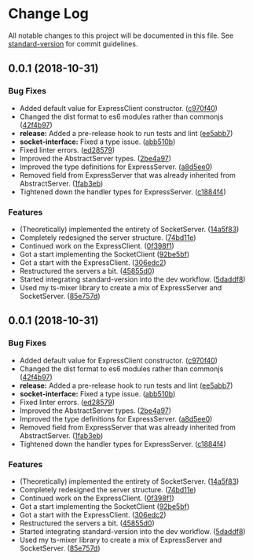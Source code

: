 # Change Log

All notable changes to this project will be documented in this file. See [standard-version](https://github.com/conventional-changelog/standard-version) for commit guidelines.

<a name="0.0.1"></a>
## 0.0.1 (2018-10-31)


### Bug Fixes

* Added default value for ExpressClient constructor. ([c970f40](https://github.com/tannerntannern/talk-to-me/commit/c970f40))
* Changed the dist format to es6 modules rather than commonjs ([42f4b97](https://github.com/tannerntannern/talk-to-me/commit/42f4b97))
* **release:** Added a pre-release hook to run tests and lint ([ee5abb7](https://github.com/tannerntannern/talk-to-me/commit/ee5abb7))
* **socket-interface:** Fixed a type issue. ([abb510b](https://github.com/tannerntannern/talk-to-me/commit/abb510b))
* Fixed linter errors. ([ed28579](https://github.com/tannerntannern/talk-to-me/commit/ed28579))
* Improved the AbstractServer types. ([2be4a97](https://github.com/tannerntannern/talk-to-me/commit/2be4a97))
* Improved the type definitions for ExpressServer. ([a8d5ee0](https://github.com/tannerntannern/talk-to-me/commit/a8d5ee0))
* Removed field from ExpressServer that was already inherited from AbstractServer. ([1fab3eb](https://github.com/tannerntannern/talk-to-me/commit/1fab3eb))
* Tightened down the handler types for ExpressServer. ([c1884f4](https://github.com/tannerntannern/talk-to-me/commit/c1884f4))


### Features

* (Theoretically) implemented the entirety of SocketServer. ([14a5f83](https://github.com/tannerntannern/talk-to-me/commit/14a5f83))
* Completely redesigned the server structure. ([74bd11e](https://github.com/tannerntannern/talk-to-me/commit/74bd11e))
* Continued work on the ExpressClient. ([0f398f1](https://github.com/tannerntannern/talk-to-me/commit/0f398f1))
* Got a start implementing the SocketClient ([92be5bf](https://github.com/tannerntannern/talk-to-me/commit/92be5bf))
* Got a start with the ExpressClient. ([306edc2](https://github.com/tannerntannern/talk-to-me/commit/306edc2))
* Restructured the servers a bit. ([45855d0](https://github.com/tannerntannern/talk-to-me/commit/45855d0))
* Started integrating standard-version into the dev workflow. ([5daddf8](https://github.com/tannerntannern/talk-to-me/commit/5daddf8))
* Used my ts-mixer library to create a mix of ExpressServer and SocketServer. ([85e757d](https://github.com/tannerntannern/talk-to-me/commit/85e757d))



<a name="0.0.1"></a>
## 0.0.1 (2018-10-31)


### Bug Fixes

* Added default value for ExpressClient constructor. ([c970f40](https://github.com/tannerntannern/talk-to-me/commit/c970f40))
* Changed the dist format to es6 modules rather than commonjs ([42f4b97](https://github.com/tannerntannern/talk-to-me/commit/42f4b97))
* **release:** Added a pre-release hook to run tests and lint ([ee5abb7](https://github.com/tannerntannern/talk-to-me/commit/ee5abb7))
* **socket-interface:** Fixed a type issue. ([abb510b](https://github.com/tannerntannern/talk-to-me/commit/abb510b))
* Fixed linter errors. ([ed28579](https://github.com/tannerntannern/talk-to-me/commit/ed28579))
* Improved the AbstractServer types. ([2be4a97](https://github.com/tannerntannern/talk-to-me/commit/2be4a97))
* Improved the type definitions for ExpressServer. ([a8d5ee0](https://github.com/tannerntannern/talk-to-me/commit/a8d5ee0))
* Removed field from ExpressServer that was already inherited from AbstractServer. ([1fab3eb](https://github.com/tannerntannern/talk-to-me/commit/1fab3eb))
* Tightened down the handler types for ExpressServer. ([c1884f4](https://github.com/tannerntannern/talk-to-me/commit/c1884f4))


### Features

* (Theoretically) implemented the entirety of SocketServer. ([14a5f83](https://github.com/tannerntannern/talk-to-me/commit/14a5f83))
* Completely redesigned the server structure. ([74bd11e](https://github.com/tannerntannern/talk-to-me/commit/74bd11e))
* Continued work on the ExpressClient. ([0f398f1](https://github.com/tannerntannern/talk-to-me/commit/0f398f1))
* Got a start implementing the SocketClient ([92be5bf](https://github.com/tannerntannern/talk-to-me/commit/92be5bf))
* Got a start with the ExpressClient. ([306edc2](https://github.com/tannerntannern/talk-to-me/commit/306edc2))
* Restructured the servers a bit. ([45855d0](https://github.com/tannerntannern/talk-to-me/commit/45855d0))
* Started integrating standard-version into the dev workflow. ([5daddf8](https://github.com/tannerntannern/talk-to-me/commit/5daddf8))
* Used my ts-mixer library to create a mix of ExpressServer and SocketServer. ([85e757d](https://github.com/tannerntannern/talk-to-me/commit/85e757d))
